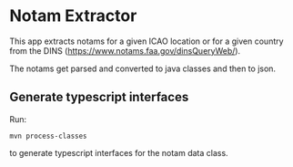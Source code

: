 # Notam Extractor

This app extracts notams for a given ICAO location or for a given country from the DINS (https://www.notams.faa.gov/dinsQueryWeb/).

The notams get parsed and converted to java classes and then to json.

## Generate typescript interfaces

Run:

````
mvn process-classes
````

to generate typescript interfaces for the notam data class.